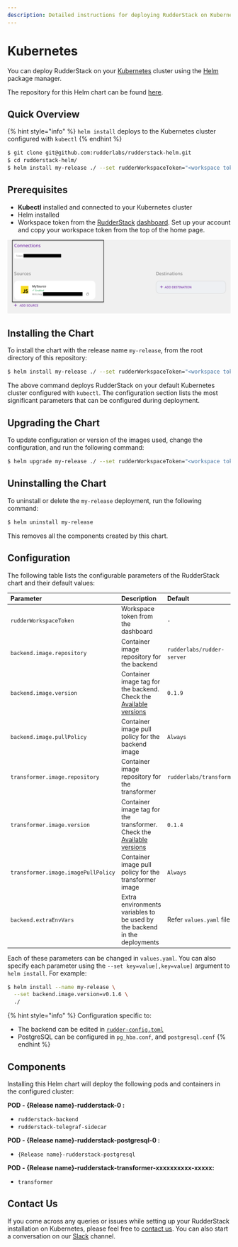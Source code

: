 ```yaml
---
description: Detailed instructions for deploying RudderStack on Kubernetes
---
```


# Kubernetes

You can deploy RudderStack on your [Kubernetes](http://kubernetes.io) cluster using the [Helm](https://helm.sh) package manager. 

The repository for this Helm chart can be found [here](https://github.com/rudderlabs/rudderstack-helm).

## Quick Overview

{% hint style="info" %}
`helm install` deploys to the Kubernetes cluster configured with `kubectl`
{% endhint %}

```bash
$ git clone git@github.com:rudderlabs/rudderstack-helm.git
$ cd rudderstack-helm/
$ helm install my-release ./ --set rudderWorkspaceToken="<workspace token from the dashboard>"
```

## Prerequisites

* **Kubectl** installed and connected to your Kubernetes cluster
* Helm installed
* Workspace token from the [RudderStack](https://app.rudderlabs.com/signup) [dashboard](https://app.rudderlabs.com/signup). Set up your account and copy your workspace token from the top of the home page.

![Workspace Token](../.gitbook/assets/write-key-vs-token%20%282%29%20%281%29%20%282%29.png)

## Installing the Chart

To install the chart with the release name `my-release`, from the root directory of this repository:

```bash
$ helm install my-release ./ --set rudderWorkspaceToken="<workspace token from the dashboard>"
```

The above command deploys RudderStack on your default Kubernetes cluster configured with `kubectl`. The configuration section lists the most significant parameters that can be configured during deployment.

## Upgrading the Chart

To update configuration or version of the images used, change the configuration, and run the following command:

```bash
$ helm upgrade my-release ./ --set rudderWorkspaceToken="<workspace token from the dashboard>"
```

## Uninstalling the Chart

To uninstall or delete the `my-release` deployment, run the following command:

```bash
$ helm uninstall my-release
```

This removes all the components created by this chart.

## Configuration

The following table lists the configurable parameters of the RudderStack chart and their default values:

| Parameter | Description | Default |
| :--- | :--- | :--- |
| `rudderWorkspaceToken` | Workspace token from the dashboard | `-` |
| `backend.image.repository` | Container image repository for the backend | `rudderlabs/rudder-server` |
| `backend.image.version` | Container image tag for the backend. Check the   [Available versions](https://hub.docker.com/r/rudderlabs/rudder-server/tags) | `0.1.9` |
| `backend.image.pullPolicy` | Container image pull policy for the backend image | `Always` |
| `transformer.image.repository` | Container image repository for the transformer | `rudderlabs/transformer` |
| `transformer.image.version` | Container image tag for the transformer. Check the  [Available versions](https://hub.docker.com/r/rudderlabs/rudder-transformer/tags) | `0.1.4` |
| `transformer.image.imagePullPolicy` | Container image pull policy for the transformer image | `Always` |
| `backend.extraEnvVars` | Extra environments variables to be used by the backend in the deployments | Refer `values.yaml` file |

Each of these parameters can be changed in `values.yaml`. You can also specify each parameter using the `--set key=value[,key=value]` argument to `helm install`. For example:

```bash
$ helm install --name my-release \
  --set backend.image.version=v0.1.6 \
  ./
```

{% hint style="info" %}
Configuration specific to:

* The backend can be edited in [`rudder-config.toml`](https://docs.rudderlabs.com/administrators-guide/config-parameters)
* PostgreSQL can be configured in `pg_hba.conf`, and `postgresql.conf`
{% endhint %}

## Components

Installing this Helm chart will deploy the following pods and containers in the configured cluster:

**POD - {Release name}-rudderstack-0 :**

* `rudderstack-backend`
* `rudderstack-telegraf-sidecar`

**POD - {Release name}-rudderstack-postgresql-0 :**

* `{Release name}-rudderstack-postgresql`

**POD - {Release name}-rudderstack-transformer-xxxxxxxxxx-xxxxx:**

* `transformer`

## Contact Us

If you come across any queries or issues while setting up your RudderStack installation on Kubernetes, please feel free to [contact us](mailto:%20contact@rudderstack.com). You can also start a conversation on our [Slack](https://resources.rudderstack.com/join-rudderstack-slack) channel.

